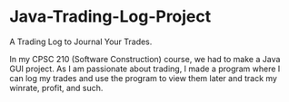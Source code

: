 # Java-Trading-Log-Project
A Trading Log to Journal Your Trades.

In my CPSC 210 (Software Construction) course, we had to make a Java GUI project. As I am passionate about trading, I made a program where I can log my trades and use the program to view them later and track my winrate, profit, and such.
